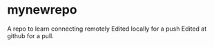# mynewrepo
A repo to learn connecting remotely
Edited locally for a push
Edited at github for a pull.
